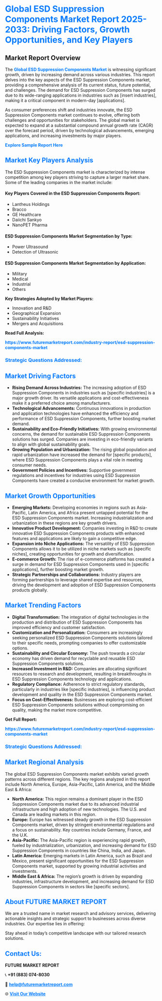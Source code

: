 <h1 style="color: #007BFF;">Global ESD Suppression Components Market Report 2025-2033: Driving Factors, Growth Opportunities, and Key Players</h1>

<section id="overview">
<h2>Market Report Overview</h2>
<p>The <a href="https://www.futuremarketreport.com/industry-report/esd-suppression-components-market" style="color: #007BFF; text-decoration: none;"><strong>Global ESD Suppression Components Market</strong></a> is witnessing significant growth, driven by increasing demand across various industries. This report delves into the key aspects of the ESD Suppression Components market, providing a comprehensive analysis of its current status, future potential, and challenges. The demand for ESD Suppression Components has surged due to its wide-ranging applications in industries such as [insert industries], making it a critical component in modern-day [applications].</p>
<p>As consumer preferences shift and industries innovate, the ESD Suppression Components market continues to evolve, offering both challenges and opportunities for stakeholders. The global market is expected to expand at a substantial compound annual growth rate (CAGR) over the forecast period, driven by technological advancements, emerging applications, and increasing investments by major players.</p>
</section>

<section id="overview">
<p><a href="https://www.futuremarketreport.com/request-sample/reportId=34646" style="color: #007BFF; text-decoration: none;"><strong>Explore Sample Report Here</strong></a></p>
</section>

<section id="key-players">
<h2 style="color: #007BFF;">Market Key Players Analysis</h2>
<p>The ESD Suppression Components market is characterized by intense competition among key players striving to capture a larger market share. Some of the leading companies in the market include:</p>
<h4>Key Players Covered in the ESD Suppression Components Report:</h4>
<ul><li>Lantheus Holdings</li><li>Bracco</li><li>GE Healthcare</li><li>Daiichi Sankyo</li><li>NanoPET Pharma</li></ul>
<h4>ESD Suppression Components Market Segmentation by Type:</h4>
<ul><li>Power Ultrasound</li><li>Detection of Ultrasonic</li></ul>

<h4>ESD Suppression Components Market Segmentation by Application:</h4>
<ul><li>Military</li><li>Medical</li><li>Industrial</li><li>Others</li></ul>
<p><strong>Key Strategies Adopted by Market Players:</strong></p>
<ul>
<li>Innovation and R&D</li>
<li>Geographical Expansion</li>
<li>Sustainability Initiatives</li>
<li>Mergers and Acquisitions</li>
</ul>
</section>

<section>
<p><strong>Read Full Analysis: </strong></p><a href="https://www.futuremarketreport.com/industry-report/esd-suppression-components-market" style="color: #007BFF; text-decoration: none;"><strong>https://www.futuremarketreport.com/industry-report/esd-suppression-components-market</strong></a>
<h3 style="color: #007BFF;">Strategic Questions Addressed:</h3>
</section>

<section id="driving-factors">
<h2 style="color: #007BFF;">Market Driving Factors</h2>
<ul>
<li><strong>Rising Demand Across Industries:</strong> The increasing adoption of ESD Suppression Components in industries such as [specific industries] is a major growth driver. Its versatile applications and cost-effectiveness make it a preferred choice among manufacturers.</li>
<li><strong>Technological Advancements:</strong> Continuous innovations in production and application technologies have enhanced the efficiency and performance of ESD Suppression Components, further boosting market demand.</li>
<li><strong>Sustainability and Eco-Friendly Initiatives:</strong> With growing environmental concerns, the demand for sustainable ESD Suppression Components solutions has surged. Companies are investing in eco-friendly variants to align with global sustainability goals.</li>
<li><strong>Growing Population and Urbanization:</strong> The rising global population and rapid urbanization have increased the demand for [specific products], where ESD Suppression Components plays a vital role in meeting consumer needs.</li>
<li><strong>Government Policies and Incentives:</strong> Supportive government regulations and incentives for industries using ESD Suppression Components have created a conducive environment for market growth.</li>
</ul>
</section>

<section id="growth-opportunities">
<h2 style="color: #007BFF;">Market Growth Opportunities</h2>
<ul>
<li><strong>Emerging Markets:</strong> Developing economies in regions such as Asia-Pacific, Latin America, and Africa present untapped potential for the ESD Suppression Components market. Increasing industrialization and urbanization in these regions are key growth drivers.</li>
<li><strong>Innovative Product Development:</strong> Companies investing in R&D to create innovative ESD Suppression Components products with enhanced features and applications are likely to gain a competitive edge.</li>
<li><strong>Expansion into Niche Applications:</strong> The versatility of ESD Suppression Components allows it to be utilized in niche markets such as [specific niches], creating opportunities for growth and diversification.</li>
<li><strong>E-commerce Growth:</strong> The rise of e-commerce platforms has created a surge in demand for ESD Suppression Components used in [specific applications], further boosting market growth.</li>
<li><strong>Strategic Partnerships and Collaborations:</strong> Industry players are forming partnerships to leverage shared expertise and resources, driving the development and adoption of ESD Suppression Components products globally.</li>
</ul>
</section>

<section id="trending-factors">
<h2 style="color: #007BFF;">Market Trending Factors</h2>
<ul>
<li><strong>Digital Transformation:</strong> The integration of digital technologies in the production and distribution of ESD Suppression Components has improved efficiency and customer satisfaction.</li>
<li><strong>Customization and Personalization:</strong> Consumers are increasingly seeking personalized ESD Suppression Components solutions tailored to their specific needs, prompting companies to offer customizable options.</li>
<li><strong>Sustainability and Circular Economy:</strong> The push towards a circular economy has driven demand for recyclable and reusable ESD Suppression Components solutions.</li>
<li><strong>Increased Investment in R&D:</strong> Companies are allocating significant resources to research and development, resulting in breakthroughs in ESD Suppression Components technology and applications.</li>
<li><strong>Regulatory Compliance:</strong> Adherence to strict regulatory standards, particularly in industries like [specific industries], is influencing product development and quality in the ESD Suppression Components market.</li>
<li><strong>Focus on Cost-Effectiveness:</strong> Businesses are exploring cost-efficient ESD Suppression Components solutions without compromising on quality, making the market more competitive.</li>
</ul>
</section>

<section>
<p><strong>Get Full Report: </strong></p><a href="https://www.futuremarketreport.com/industry-report/esd-suppression-components-market" style="color: #007BFF; text-decoration: none;"><strong>https://www.futuremarketreport.com/industry-report/esd-suppression-components-market</strong></a>
<h3 style="color: #007BFF;">Strategic Questions Addressed:</h3>
</section>


<section id="regional-analysis">
<h2 style="color: #007BFF;">Market Regional Analysis</h2>
<p>The global ESD Suppression Components market exhibits varied growth patterns across different regions. The key regions analyzed in this report include North America, Europe, Asia-Pacific, Latin America, and the Middle East & Africa:</p>
<ul>
<li><strong>North America:</strong> This region remains a dominant player in the ESD Suppression Components market due to its advanced industrial infrastructure and high adoption of new technologies. The U.S. and Canada are leading markets in this region.</li>
<li><strong>Europe:</strong> Europe has witnessed steady growth in the ESD Suppression Components market, driven by stringent environmental regulations and a focus on sustainability. Key countries include Germany, France, and the U.K.</li>
<li><strong>Asia-Pacific:</strong> The Asia-Pacific region is experiencing rapid growth, fueled by industrialization, urbanization, and increasing demand for ESD Suppression Components in countries like China, India, and Japan.</li>
<li><strong>Latin America:</strong> Emerging markets in Latin America, such as Brazil and Mexico, present significant opportunities for the ESD Suppression Components market, supported by growing industrial activities and investments.</li>
<li><strong>Middle East & Africa:</strong> The region’s growth is driven by expanding industries, infrastructure development, and increasing demand for ESD Suppression Components in sectors like [specific sectors].</li>
</ul>
</section>

<footer>
<h2 style="color: #007BFF;">About FUTURE MARKET REPORT</h2>
<p>We are a trusted name in market research and advisory services, delivering actionable insights and strategic support to businesses across diverse industries. Our expertise lies in offering:</p>

<p>Stay ahead in today’s competitive landscape with our tailored research solutions.</p>

<h2 style="color: #007BFF;">Contact Us:</h2>
<p><strong>FUTURE MARKET REPORT</strong></p>
<p>📞 <strong>+91 (883) 074-8030</strong></p>
<p>📧 <strong><a href="mailto:help@futuremarketreport.com" style="color: #007BFF;">help@futuremarketreport.com</a></strong></p>
<p>🌐 <strong><a href="https://www.futuremarketreport.com/" style="color: #007BFF;">Visit Our Website</a></strong></p>
</footer>